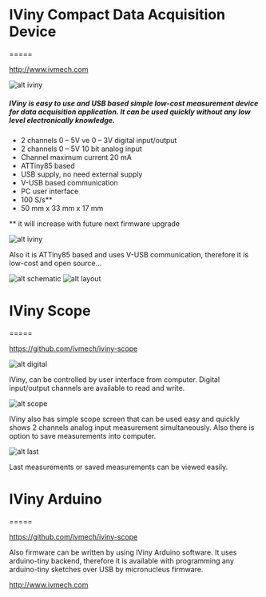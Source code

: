 # IViny Compact Data Acquisition Device
=====

http://www.ivmech.com

![alt iviny](https://raw.githubusercontent.com/ivmech/iviny/master/images/hardware/01.png)

##### IViny is easy to use and USB based simple low-cost measurement device for data acquisition application. It can be used quickly without any low level electronically knowledge.

* 2 channels 0 – 5V ve 0 – 3V digital input/output
* 2 channels 0 – 5V 10 bit analog input
* Channel maximum current 20 mA
* ATTiny85 based
* USB supply, no need external supply
* V-USB based communication
* PC user interface
* 100 S/s**
* 50 mm x 33 mm x 17 mm
 
** it will increase with future next firmware upgrade

![alt iviny](https://raw.githubusercontent.com/ivmech/iviny/master/images/hardware/02.png)

Also it is ATTiny85 based and uses V-USB communication, therefore it is low-cost and open source...

![alt schematic](https://raw.githubusercontent.com/ivmech/iviny/master/images/board/schematic.png)
![alt layout](https://raw.githubusercontent.com/ivmech/iviny/master/images/board/layout.png)

# IViny Scope
=====

https://github.com/ivmech/iviny-scope

![alt digital](https://raw.githubusercontent.com/ivmech/iviny/master/images/scope/01.png)

IViny, can be controlled by user interface from computer. Digital input/output channels are available to read and write.

![alt scope](https://raw.githubusercontent.com/ivmech/iviny/master/images/scope/02.png)

IViny also has simple scope screen that can be used easy and quickly shows 2 channels analog input measurement simultaneously. Also there is option to save measurements into computer.

![alt last](https://raw.githubusercontent.com/ivmech/iviny/master/images/scope/03.png)

Last measurements or saved measurements can be viewed easily.


# IViny Arduino
=====

https://github.com/ivmech/iviny-scope

Also firmware can be written by using IViny Arduino software. It uses arduino-tiny backend, therefore it is available with programming any arduino-tiny sketches over USB by micronucleus firmware.

http://www.ivmech.com

